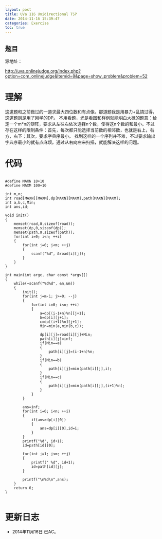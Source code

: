 ```yaml
---
layout: post
title: UVa 116 Unidirectional TSP
date: 2014-11-16 15:39:47
categories: Exercise
toc: true
---
```

## 题目
源地址：

http://uva.onlinejudge.org/index.php?option=com_onlinejudge&Itemid=8&page=show_problem&problem=52

# 理解
这道题和之前做过的一道求最大四位数和有点像。那道题我是用暴力+乱搞过得，这道题则是用了刚学的DP。
不用看题，光是看图和样例就能明白大概的题意：给定一个m*n的矩阵，要求从左往右依次选择n个数，使得这n个数的和最小。不过存在这样的限制条件：首先，每次都只能选择当前数的相邻数，也就是右上，右方，右下；其次，要求字典序最小。
找到这样的一个序列并不难，不过要求输出字典序最小的就有点麻烦。通过从右向左来扫描，就能解决这样的问题。

<!-- more -->

# 代码

```

#define MAXN 10+10
#define MAXM 100+10

int m,n;
int road[MAXN][MAXM],dp[MAXN][MAXM],path[MAXN][MAXM];
int a,b,c,Min;
int ans,id;

void init()
{
    memset(road,0,sizeof(road));
    memset(dp,0,sizeof(dp));
    memset(path,0,sizeof(path));
    for(int i=0; i<n; ++i)
    {
        for(int j=0; j<m; ++j)
        {
            scanf("%d", &road[i][j]);
        }
    }
}

int main(int argc, char const *argv[])
{
    while(~scanf("%d%d", &n,&m))
    {
        init();
        for(int j=m-1; j>=0; --j)
        {
            for(int i=0; i<n; ++i)
            {
                a=dp[(i-1+n)%n][j+1];
                b=dp[i][j+1];
                c=dp[(i+1)%n][j+1];
                Min=min(a,min(b,c));

                dp[i][j]=road[i][j]+Min;
                path[i][j]=inf;
                if(Min==a)
                {
                    path[i][j]=(i-1+n)%n;
                }
                if(Min==b)
                {
                    path[i][j]=min(path[i][j],i);
                }
                if(Min==c)
                {
                    path[i][j]=min(path[i][j],(i+1)%n);
                }
            }
        }

        ans=inf;
        for(int i=0; i<n; ++i)
        {
            if(ans>dp[i][0])
            {
                ans=dp[i][0],id=i;
            }
        }
        printf("%d", id+1);
        id=path[id][0];

        for(int j=1; j<m; ++j)
        {
            printf(" %d", id+1);
            id=path[id][j];
        }

        printf("\n%d\n",ans);
    }
    return 0;
}


```

# 更新日志
- 2014年11月16日 已AC。
